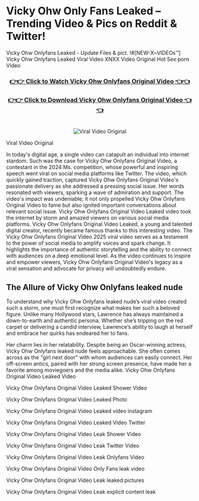 # Vicky Ohw Only Fans Leaked – Trending Video & Pics on Reddit & Twitter!

Vicky Ohw Onlyfans Leaked - Update Files & pict. !#[NEW-X~VIDEOs™] Vicky Ohw Onlyfans Leaked Viral Video XNXX Video Original Hot Sex porn Video
<br>
<div align="center">
<h3><a href="https://links2leaks.com?utm_source=vickyohw&utm_medium=gitlong" rel="nofollow">👉👉 Click to Watch Vicky Ohw Onlyfans Original Video 👈👈</a></h3>
<h3><a href="https://links2leaks.com?utm_source=vickyohw&utm_medium=gitlong" rel="nofollow">👉👉 Click to Download Vicky Ohw Onlyfans Original Video 👈👈</a></h3>
<br>
<a href="https://links2leaks.com?utm_source=vickyohw&utm_medium=gitlong" rel="nofollow"><img src="https://i.ibb.co/Gkj2r4b/banner.png" alt="Viral Video Original" style="max-width: 100%; display: inline-block;" data-target="animated-image.originalImage"></a>
</div>

Viral Video Original

In today's digital age, a single video can catapult an individual into internet stardom. Such was the case for Vicky Ohw Onlyfans Original Video, a contestant in the 2024 Ms. competition, whose powerful and inspiring speech went viral on social media platforms like Twitter.
The video, which quickly gained traction, captured Vicky Ohw Onlyfans Original Video's passionate delivery as she addressed a pressing social issue. Her words resonated with viewers, sparking a wave of admiration and support. The video's impact was undeniable; it not only propelled Vicky Ohw Onlyfans Original Video to fame but also ignited important conversations about relevant social issue.
Vicky Ohw Onlyfans Original Video Leaked video took the internet by storm and amazed viewers on various social media platforms. Vicky Ohw Onlyfans Original Video Leaked, a young and talented digital creator, recently became famous thanks to this interesting video.
The Vicky Ohw Onlyfans Original Video 2025 viral video serves as a testament to the power of social media to amplify voices and spark change. It highlights the importance of authentic storytelling and the ability to connect with audiences on a deep emotional level. As the video continues to inspire and empower viewers, Vicky Ohw Onlyfans Original Video's legacy as a viral sensation and advocate for privacy will undoubtedly endure.

<h2>The Allure of Vicky Ohw Onlyfans leaked nude</h2>


To understand why Vicky Ohw Onlyfans leaked nude’s viral video created such a storm, one must first recognize what makes her such a beloved figure. Unlike many Hollywood stars, Lawrence has always maintained a down-to-earth and authentic persona. Whether she’s tripping on the red carpet or delivering a candid interview, Lawrence’s ability to laugh at herself and embrace her quirks has endeared her to fans.

Her charm lies in her relatability. Despite being an Oscar-winning actress, Vicky Ohw Onlyfans leaked nude feels approachable. She often comes across as the "girl next door" with whom audiences can easily connect. Her off-screen antics, paired with her strong screen presence, have made her a favorite among moviegoers and the media alike.
Vicky Ohw Onlyfans Original Video Leaked Video

Vicky Ohw Onlyfans Original Video Leaked Shower Video

Vicky Ohw Onlyfans Original Video Leaked Photo

Vicky Ohw Onlyfans Original Video Leaked video instagram

Vicky Ohw Onlyfans Original Video Leaked Video Twitter

Vicky Ohw Onlyfans Original Video Leak Shower Video

Vicky Ohw Onlyfans Original Video Leak Twitter Video

Vicky Ohw Onlyfans Original Video Leak Onlyfans Video

Vicky Ohw Onlyfans Original Video Only Fans leak video

Vicky Ohw Onlyfans Original Video Leak leaked pictures

Vicky Ohw Onlyfans Original Video Leak explicit content leak